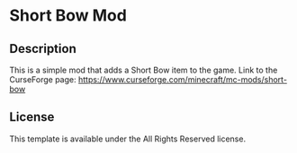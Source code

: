 # Short Bow Mod

## Description

This is a simple mod that adds a Short Bow item to the game.
Link to the CurseForge page: https://www.curseforge.com/minecraft/mc-mods/short-bow

## License

This template is available under the All Rights Reserved license.
